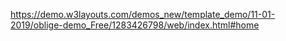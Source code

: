 https://demo.w3layouts.com/demos_new/template_demo/11-01-2019/oblige-demo_Free/1283426798/web/index.html#home


